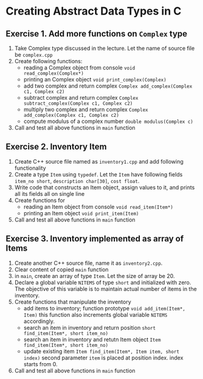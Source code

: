 # Creating Abstract Data Types in C

## Exercise 1. Add more functions on `Complex` type

1. Take Complex type discussed in the lecture. Let the name of source file be `complex.cpp`
2. Create following functions: 
    * reading a Complex object from console `void read_complex(Complex*)`
    * printing an Complex object `void print_complex(Complex)`
    * add two complex and return complex `Complex add_complex(Complex c1, Complex c2)`
    * subtract complex and return complex `Complex subtract_complex(Complex c1, Complex c2)`
    * multiply two complex and return complex `Complex add_complex(Complex c1, Complex c2)`
    * compute modulus of a complex number `double modulus(Complex c)`  
3. Call and test all above functions in `main` function

## Exercise 2. Inventory Item

1. Create C++ source file named as `inventory1.cpp` and add following functionality
1. Create a type `Item` using `typedef`. Let the `Item` have following fields  
`item_no short`, `description char[30]`, `cost float`.
2. Write code that constructs an Item object, assign values to it, and prints all its fields all on single line
3. Create functions for 
    * reading an Item object from console `void read_item(Item*)`
    * printing an Item object `void print_item(Item)`
3. Call and test all above functions in `main` function

## Exercise 3. Inventory implemented as array of Items

1. Create another C++ source file, name it as `inventory2.cpp`. 
1. Clear content of copied `main` function
2. in `main`, create an array of type `Item`. Let the size of array be 20.
3. Declare a global variable `NITEMS` of type `short` and initialized with zero. The objective of this variable is to maintain actual number of items in the inventory.
4. Create functions that manipulate the inventory 
    * add items to inventory; function prototype `void add_item(Item*, Item)` this function also increments global variable `NITEMS` accordingly.
    * search an item in inventory and return position `short find_item(Item*, short item_no)`
    * search an item in inventory and retutn Item object `Item find_item(Item*, short item_no)`
    * update existing item `Item find_item(Item*, Item item, short index)` second parameter `item` is placed at position index. index starts from 0.
3. Call and test all above functions in `main` function
